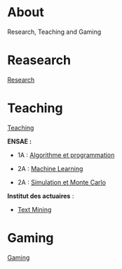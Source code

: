 # About

Research, Teaching and Gaming

# Reasearch

[Research](/research/README.md)

# Teaching

[Teaching](/teaching/README.md)

**ENSAE :**

- 1A : [Algorithme et programmation](http://www.xavierdupre.fr/app/ensae_teaching_cs/helpsphinx3/questions/route_1A_2019.html#l-feuille-de-route-2019-1a)

- 2A : [Machine Learning]()

- 2A : [Simulation et Monte Carlo]()

**Institut des actuaires** : 
- [Text Mining](https://github.com/curiousML/DSA)

# Gaming

[Gaming](/gaming/README.md)
